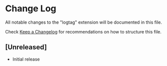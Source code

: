 # Change Log

All notable changes to the "logtag" extension will be documented in this file.

Check [Keep a Changelog](http://keepachangelog.com/) for recommendations on how to structure this file.

## [Unreleased]

- Initial release